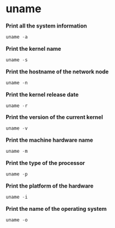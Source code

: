 # uname

**Print all the system information**

```python
uname -a
```

**Print the kernel name**

```python
uname -s
```

**Print the hostname of the network node**

```python
uname -n
```

**Print the kernel release date**

```python
uname -r
```

**Print the version of the current kernel**

```python
uname -v
```

**Print the machine hardware name**

```python
uname -m
```

**Print the type of the processor**

```python
uname -p
```

**Print the platform of the hardware**

```python
uname -i
```

**Print the name of the operating system**

```python
uname -o
```
